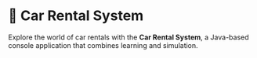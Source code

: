 # 🚗 Car Rental System

Explore the world of car rentals with the **Car Rental System**, a Java-based console application that combines learning and simulation. 
